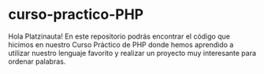 # curso-practico-PHP

Hola Platzinauta!
En este repositorio podrás encontrar el código que hicimos en nuestro Curso Práctico de PHP donde hemos aprendido a utilizar nuestro lenguaje favorito y realizar un proyecto muy interesante para ordenar palabras.